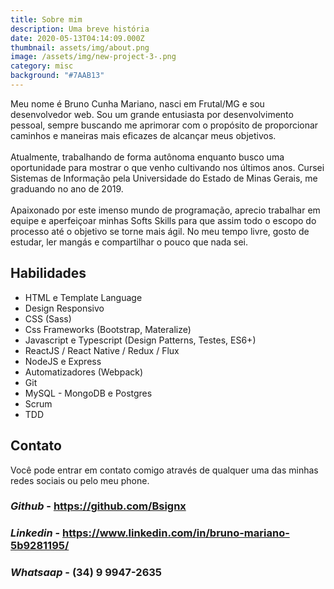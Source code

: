 ```yaml
---
title: Sobre mim
description: Uma breve história
date: 2020-05-13T04:14:09.000Z
thumbnail: assets/img/about.png
image: /assets/img/new-project-3-.png
category: misc
background: "#7AAB13"
---
```

Meu nome é Bruno Cunha Mariano, nasci em Frutal/MG e sou desenvolvedor web. Sou um grande entusiasta por desenvolvimento pessoal, sempre buscando me aprimorar com o propósito de proporcionar caminhos e maneiras mais eficazes de alcançar meus objetivos.\
\
Atualmente, trabalhando de forma autônoma enquanto busco uma oportunidade para mostrar o que venho cultivando nos últimos anos. Cursei Sistemas de Informação pela Universidade do Estado de Minas Gerais, me graduando no ano de 2019.\
\
Apaixonado por este imenso mundo de programação, aprecio trabalhar em equipe e aperfeiçoar minhas Softs Skills para que assim todo o escopo do processo até o objetivo se torne mais ágil. No meu tempo livre, gosto de estudar, ler mangás e compartilhar o pouco que nada sei.

## Habilidades

* HTML e Template Language
* Design Responsivo
* CSS (Sass)
* Css Frameworks (Bootstrap, Materalize)
* Javascript e Typescript (Design Patterns, Testes, ES6+)
* ReactJS / React Native / Redux / Flux
* NodeJS e Express
* Automatizadores (Webpack)
* Git
* MySQL - MongoDB e Postgres
* Scrum
* TDD

## Contato

Você pode entrar em contato comigo através de qualquer uma das minhas redes sociais ou pelo meu phone.

### *Github* - <https://github.com/Bsignx>

### *Linkedin* - <https://www.linkedin.com/in/bruno-mariano-5b9281195/>

### *Whatsaap* - (34) 9 9947-2635